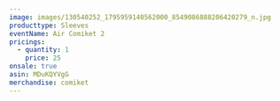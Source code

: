 ```yaml
---
image: images/130540252_1795959140562000_8549086888206420279_n.jpg
producttype: Sleeves
eventName: Air Comiket 2
pricings:
  - quantity: 1
    price: 25
onsale: true
asin: MDuKQYVgG
merchandise: comiket
---
```


